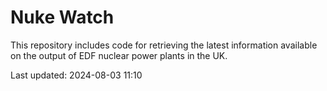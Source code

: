 # Nuke Watch

This repository includes code for retrieving the latest information available on the output of EDF nuclear power plants in the UK.

Last updated: 2024-08-03 11:10
